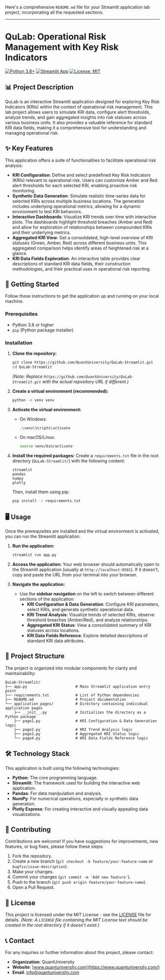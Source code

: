 Here's a comprehensive `README.md` file for your Streamlit application lab project, incorporating all the requested sections.

---

# QuLab: Operational Risk Management with Key Risk Indicators

[![Python 3.8+](https://img.shields.io/badge/python-3.8%2B-blue.svg)](https://www.python.org/downloads/)
[![Streamlit App](https://static.streamlit.io/badges/streamlit_badge_black_white.svg)](https://www.streamlit.io/)
[![License: MIT](https://img.shields.io/badge/License-MIT-yellow.svg)](https://opensource.org/licenses/MIT)

## 📊 Project Description

QuLab is an interactive Streamlit application designed for exploring Key Risk Indicators (KRIs) within the context of operational risk management. This lab project allows users to simulate KRI data, configure alert thresholds, analyze trends, and gain aggregated insights into risk statuses across various business units. It also provides a valuable reference for standard KRI data fields, making it a comprehensive tool for understanding and managing operational risk.

## ✨ Key Features

This application offers a suite of functionalities to facilitate operational risk analysis:

*   **KRI Configuration**: Define and select predefined Key Risk Indicators (KRIs) relevant to operational risk. Users can customize Amber and Red alert thresholds for each selected KRI, enabling proactive risk monitoring.
*   **Synthetic Data Generation**: Simulate realistic time-series data for selected KRIs across multiple business locations. The generation includes underlying operational metrics, allowing for a dynamic environment to test KRI behaviors.
*   **Interactive Dashboards**: Visualize KRI trends over time with interactive plots. The dashboards highlight threshold breaches (Amber and Red) and allow for exploration of relationships between compounded KRIs and their underlying metrics.
*   **Aggregated KRI View**: Get a consolidated, high-level overview of KRI statuses (Green, Amber, Red) across different business units. This aggregated comparison helps identify areas of heightened risk at a glance.
*   **KRI Data Fields Exploration**: An interactive table provides clear descriptions of standard KRI data fields, their construction methodologies, and their practical uses in operational risk reporting.

## 🚀 Getting Started

Follow these instructions to get the application up and running on your local machine.

### Prerequisites

*   Python 3.8 or higher
*   `pip` (Python package installer)

### Installation

1.  **Clone the repository:**

    ```bash
    git clone https://github.com/QuantUniversity/QuLab-Streamlit.git
    cd QuLab-Streamlit
    ```
    *(Note: Replace `https://github.com/QuantUniversity/QuLab-Streamlit.git` with the actual repository URL if different.)*

2.  **Create a virtual environment (recommended):**

    ```bash
    python -m venv venv
    ```

3.  **Activate the virtual environment:**

    *   On Windows:
        ```bash
        .\venv\Scripts\activate
        ```
    *   On macOS/Linux:
        ```bash
        source venv/bin/activate
        ```

4.  **Install the required packages:**
    Create a `requirements.txt` file in the root directory (`QuLab-Streamlit/`) with the following content:

    ```
    streamlit
    pandas
    numpy
    plotly
    ```

    Then, install them using pip:

    ```bash
    pip install -r requirements.txt
    ```

## 🖥️ Usage

Once the prerequisites are installed and the virtual environment is activated, you can run the Streamlit application.

1.  **Run the application:**

    ```bash
    streamlit run app.py
    ```

2.  **Access the application:**
    Your web browser should automatically open to the Streamlit application (usually at `http://localhost:8501`). If it doesn't, copy and paste the URL from your terminal into your browser.

3.  **Navigate the application:**
    *   Use the **sidebar navigation** on the left to switch between different sections of the application:
        *   **KRI Configuration & Data Generation**: Configure KRI parameters, select KRIs, and generate synthetic operational data.
        *   **KRI Trend Analysis**: Visualize trends of selected KRIs, observe threshold breaches (Amber/Red), and analyze relationships.
        *   **Aggregated KRI Status**: View a consolidated summary of KRI statuses across locations.
        *   **KRI Data Fields Reference**: Explore detailed descriptions of standard KRI data attributes.

## 📂 Project Structure

The project is organized into modular components for clarity and maintainability:

```
QuLab-Streamlit/
├── app.py                      # Main Streamlit application entry point
├── requirements.txt            # List of Python dependencies
├── README.md                   # Project documentation
└── application_pages/          # Directory containing individual application pages
    ├── __init__.py             # Initializes the directory as a Python package
    ├── page1.py                # KRI Configuration & Data Generation logic
    ├── page2.py                # KRI Trend Analysis logic
    ├── page3.py                # Aggregated KRI Status logic
    └── page4.py                # KRI Data Fields Reference logic
```

## 🛠️ Technology Stack

This application is built using the following technologies:

*   **Python**: The core programming language.
*   **Streamlit**: The framework used for building the interactive web application.
*   **Pandas**: For data manipulation and analysis.
*   **NumPy**: For numerical operations, especially in synthetic data generation.
*   **Plotly Express**: For creating interactive and visually appealing data visualizations.

## 🤝 Contributing

Contributions are welcome! If you have suggestions for improvements, new features, or bug fixes, please follow these steps:

1.  Fork the repository.
2.  Create a new branch (`git checkout -b feature/your-feature-name` or `bugfix/issue-description`).
3.  Make your changes.
4.  Commit your changes (`git commit -m 'Add new feature'`).
5.  Push to the branch (`git push origin feature/your-feature-name`).
6.  Open a Pull Request.

## 📄 License

This project is licensed under the MIT License - see the [LICENSE](LICENSE) file for details.
*(Note: A `LICENSE` file containing the MIT License text should be created in the root directory if it doesn't exist.)*

## 📞 Contact

For any inquiries or further information about this project, please contact:

*   **Organization**: QuantUniversity
*   **Website**: [www.quantuniversity.com](https://www.quantuniversity.com/)
*   **Email**: info@quantuniversity.com